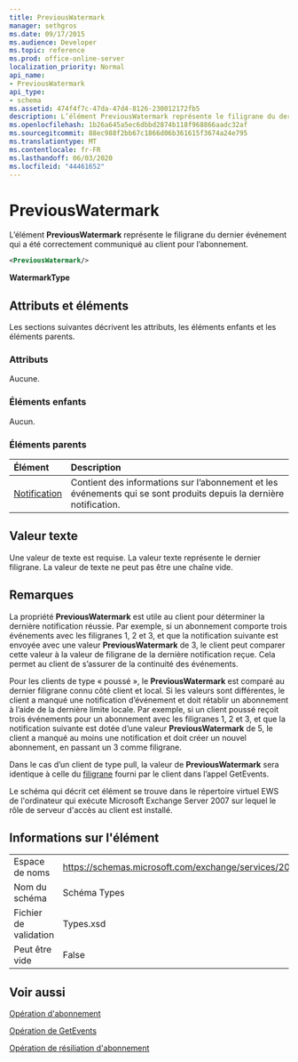 ```yaml
---
title: PreviousWatermark
manager: sethgros
ms.date: 09/17/2015
ms.audience: Developer
ms.topic: reference
ms.prod: office-online-server
localization_priority: Normal
api_name:
- PreviousWatermark
api_type:
- schema
ms.assetid: 474f4f7c-47da-47d4-8126-230012172fb5
description: L’élément PreviousWatermark représente le filigrane du dernier événement qui a été correctement communiqué au client pour l’abonnement.
ms.openlocfilehash: 1b26a645a5ec6dbbd2874b118f968866aadc32af
ms.sourcegitcommit: 88ec988f2bb67c1866d06b361615f3674a24e795
ms.translationtype: MT
ms.contentlocale: fr-FR
ms.lasthandoff: 06/03/2020
ms.locfileid: "44461652"
---
```

# <a name="previouswatermark"></a>PreviousWatermark

L’élément **PreviousWatermark** représente le filigrane du dernier événement qui a été correctement communiqué au client pour l’abonnement. 
  
```xml
<PreviousWatermark/>
```

 **WatermarkType**
## <a name="attributes-and-elements"></a>Attributs et éléments

Les sections suivantes décrivent les attributs, les éléments enfants et les éléments parents.
  
### <a name="attributes"></a>Attributs

Aucune.
  
### <a name="child-elements"></a>Éléments enfants

Aucun.
  
### <a name="parent-elements"></a>Éléments parents

|**Élément**|**Description**|
|:-----|:-----|
|[Notification](notification-ex15websvcsotherref.md) <br/> |Contient des informations sur l’abonnement et les événements qui se sont produits depuis la dernière notification.  <br/> |
   
## <a name="text-value"></a>Valeur texte

Une valeur de texte est requise. La valeur texte représente le dernier filigrane. La valeur de texte ne peut pas être une chaîne vide.
  
## <a name="remarks"></a>Remarques

La propriété **PreviousWatermark** est utile au client pour déterminer la dernière notification réussie. Par exemple, si un abonnement comporte trois événements avec les filigranes 1, 2 et 3, et que la notification suivante est envoyée avec une valeur **PreviousWatermark** de 3, le client peut comparer cette valeur à la valeur de filigrane de la dernière notification reçue. Cela permet au client de s’assurer de la continuité des événements. 
  
Pour les clients de type « poussé », le **PreviousWatermark** est comparé au dernier filigrane connu côté client et local. Si les valeurs sont différentes, le client a manqué une notification d’événement et doit rétablir un abonnement à l’aide de la dernière limite locale. Par exemple, si un client poussé reçoit trois événements pour un abonnement avec les filigranes 1, 2 et 3, et que la notification suivante est dotée d’une valeur **PreviousWatermark** de 5, le client a manqué au moins une notification et doit créer un nouvel abonnement, en passant un 3 comme filigrane. 
  
Dans le cas d’un client de type pull, la valeur de **PreviousWatermark** sera identique à celle du [filigrane](watermark.md) fourni par le client dans l’appel GetEvents. 
  
Le schéma qui décrit cet élément se trouve dans le répertoire virtuel EWS de l'ordinateur qui exécute Microsoft Exchange Server 2007 sur lequel le rôle de serveur d'accès au client est installé.
  
## <a name="element-information"></a>Informations sur l'élément

|||
|:-----|:-----|
|Espace de noms  <br/> |https://schemas.microsoft.com/exchange/services/2006/types  <br/> |
|Nom du schéma  <br/> |Schéma Types  <br/> |
|Fichier de validation  <br/> |Types.xsd  <br/> |
|Peut être vide  <br/> |False  <br/> |
   
## <a name="see-also"></a>Voir aussi



[Opération d'abonnement](subscribe-operation.md)
  
[Opération de GetEvents](getevents-operation.md)
  
[Opération de résiliation d'abonnement](unsubscribe-operation.md)

